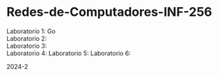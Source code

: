 # Redes-de-Computadores-INF-256

Laboratorio 1: Go  
Laboratorio 2:  
Laboratorio 3:  
Laboratorio 4:
Laboratorio 5:
Laboratorio 6:

2024-2
